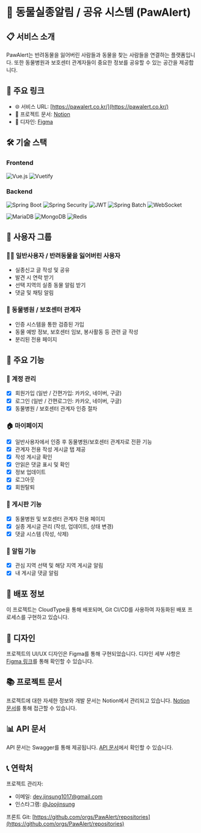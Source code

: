# 🐾 동물실종알림 / 공유 시스템 (PawAlert)

## 📋 서비스 소개

PawAlert는 반려동물을 잃어버린 사람들과 동물을 찾는 사람들을 연결하는 플랫폼입니다. 또한 동물병원과 보호센터 관계자들이 중요한 정보를 공유할 수 있는 공간을 제공합니다.

## 🔗 주요 링크

- 🌐 서비스 URL: [https://pawalert.co.kr/](https://pawalert.co.kr/)
- 📘 프로젝트 문서: [Notion](https://jinsung7605.notion.site/PawAlert-3309da778aeb4342ad733b6ba4089be9?pvs=4)
- 🎨 디자인: [Figma](https://www.figma.com/design/2Lqkxfy3c59ksHUiQCK6nj/PawAlert?node-id=0-1&t=uxyIHrYkqWhgKvSg-1)

## 🛠 기술 스택

### Frontend
![Vue.js](https://img.shields.io/badge/Vue.js-4FC08D?style=for-the-badge&logo=vue.js&logoColor=white) ![Vuetify](https://img.shields.io/badge/Vuetify-1867C0?style=for-the-badge&logo=vuetify&logoColor=white)

### Backend
![Spring Boot](https://img.shields.io/badge/Spring_Boot-6DB33F?style=for-the-badge&logo=spring-boot&logoColor=white) ![Spring Security](https://img.shields.io/badge/Spring_Security-6DB33F?style=for-the-badge&logo=spring-security&logoColor=white) ![JWT](https://img.shields.io/badge/JWT-000000?style=for-the-badge&logo=json-web-tokens&logoColor=white) ![Spring Batch](https://img.shields.io/badge/Spring_Batch-6DB33F?style=for-the-badge&logo=spring&logoColor=white) ![WebSocket](https://img.shields.io/badge/WebSocket-010101?style=for-the-badge&logo=socket.io&logoColor=white)

![MariaDB](https://img.shields.io/badge/MariaDB-003545?style=for-the-badge&logo=mariadb&logoColor=white) ![MongoDB](https://img.shields.io/badge/MongoDB-47A248?style=for-the-badge&logo=mongodb&logoColor=white) ![Redis](https://img.shields.io/badge/Redis-DC382D?style=for-the-badge&logo=redis&logoColor=white)

## 👥 사용자 그룹

### 🙋‍♂️ 일반사용자 / 반려동물을 잃어버린 사용자

- 실종신고 글 작성 및 공유
- 발견 시 연락 받기
- 선택 지역의 실종 동물 알림 받기
- 댓글 및 채팅 알림

### 🏥 동물병원 / 보호센터 관계자

- 인증 시스템을 통한 검증된 가입
- 동물 예방 정보, 보호센터 임보, 봉사활동 등 관련 글 작성
- 분리된 전용 페이지

## 🚀 주요 기능

### 👤 계정 관리
- [x] 회원가입 (일반 / 간편가입: 카카오, 네이버, 구글)
- [x] 로그인 (일반 / 간편로그인: 카카오, 네이버, 구글)
- [x] 동물병원 / 보호센터 관계자 인증 절차

### 🏠 마이페이지
- [x] 일반사용자에서 인증 후 동물병원/보호센터 관계자로 전환 기능
- [x] 관계자 전용 작성 게시글 탭 제공
- [x] 작성 게시글 확인
- [x] 안읽은 댓글 표시 및 확인
- [x] 정보 업데이트
- [x] 로그아웃
- [x] 회원탈퇴

### 📢 게시판 기능
- [x] 동물병원 및 보호센터 관계자 전용 페이지
- [x] 실종 게시글 관리 (작성, 업데이트, 상태 변경)
- [x] 댓글 시스템 (작성, 삭제)

### 🔔 알림 기능
- [x] 관심 지역 선택 및 해당 지역 게시글 알림
- [x] 내 게시글 댓글 알림

## 🚀 배포 정보

이 프로젝트는 CloudType을 통해 배포되며, Git CI/CD를 사용하여 자동화된 배포 프로세스를 구현하고 있습니다. 
## 🎨 디자인

프로젝트의 UI/UX 디자인은 Figma를 통해 구현되었습니다. 디자인 세부 사항은 [Figma 링크](https://www.figma.com/design/2Lqkxfy3c59ksHUiQCK6nj/PawAlert?node-id=0-1&t=uxyIHrYkqWhgKvSg-1)를 통해 확인할 수 있습니다.

## 📚 프로젝트 문서

프로젝트에 대한 자세한 정보와 개발 문서는 Notion에서 관리되고 있습니다. [Notion 문서](https://jinsung7605.notion.site/PawAlert-3309da778aeb4342ad733b6ba4089be9?pvs=4)를 통해 접근할 수 있습니다.

## 📊 API 문서

API 문서는 Swagger를 통해 제공됩니다. [API 문서](https://api.pawalert.co.kr/swagger-ui/index.html)에서 확인할 수 있습니다.

## 📞 연락처

프로젝트 관리자:
- 이메일: [dev.jinsung1017@gmail.com](mailto:dev.jinsung1017@gmail.com)
- 인스타그램: [@Joojinsung](https://www.instagram.com/j_m101707/)

프론트 Git: [https://github.com/orgs/PawAlert/repositories](https://github.com/orgs/PawAlert/repositories)